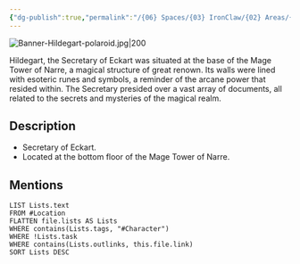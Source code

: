 ```yaml
---
{"dg-publish":true,"permalink":"/{06} Spaces/{03} IronClaw/{02} Areas/{01} Characters/{02} NPC/Hildegart/","title":"Hildegart"}
---
```



![Banner-Hildegart-polaroid.jpg|200](/img/user/%7B06%7D%20Spaces/%7B03%7D%20IronClaw/%7B04%7D%20Support%20Notes/%7B99%7D%20Media/%7B02%7D%20Polaroid/Banner-Hildegart-polaroid.jpg)

Hildegart, the Secretary of Eckart was situated at the base of the Mage Tower of Narre, a magical structure of great renown. Its walls were lined with esoteric runes and symbols, a reminder of the arcane power that resided within. The Secretary presided over a vast array of documents, all related to the secrets and mysteries of the magical realm.

## Description

- Secretary of Eckart.
- Located at the bottom floor of the Mage Tower of Narre.

## Mentions

```dataview
LIST Lists.text
FROM #Location
FLATTEN file.lists AS Lists
WHERE contains(Lists.tags, "#Character")
WHERE !Lists.task
WHERE contains(Lists.outlinks, this.file.link)
SORT Lists DESC
```
